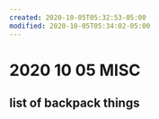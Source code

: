 ```yaml
---
created: 2020-10-05T05:32:53-05:00
modified: 2020-10-05T05:34:02-05:00
---
```


# 2020 10 05 MISC
## list of backpack things